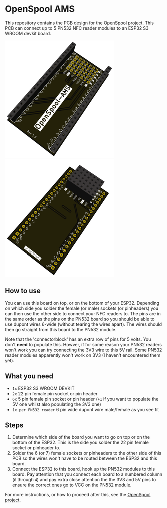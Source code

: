 # OpenSpool AMS

This repository contains the PCB design for the [OpenSpool](https://github.com/spuder/OpenSpool) project. This PCB can connect up to 5 PN532 NFC reader modules to an ESP32 S3 WROOM devkit board.

![Front](img/front.png) ![Back](img/back.png) 

## How to use

You can use this board on top, or on the bottom of your ESP32. Depending on which side you solder the female (or male) sockets (or pinheaders) you can then use the other side to connect your NFC readers to. The pins are in the same order as the pins on the PN532 board so you should be able to use dupont wires 6-wide (without tearing the wires apart). The wires should then go straight from this board to the PN532 module.

Note that the 'connectorblock' has an extra row of pins for 5 volts. You don't **need** to populate this. Howver, if for some reason your PN532 readers won't work you can try connecting the 3V3 wire to this 5V rail. Some PN532 reader modules apparently won't work on 3V3 (I haven't encountered them yet).

## What you need

* `1x` ESP32 S3 WROOM DEVKIT
* `2x` 22 pin female pin socket or pin header
* `6x` 5 pin female pin socket or pin header (`+1` if you want to populate the 5V one whilst also populating the 3V3 one)
* `1x per PN532 reader` 6 pin wide dupont wire male/female as you see fit

## Steps

1. Determine which side of the board you want to go on top or on the bottom of the ESP32. This is the side you solder the 22 pin female socket or pinheader to.
2. Solder the 6 (or 7) female sockets or pinheaders to the other side of this PCB so the wires won't have to be routed between the ESP32 and this board.
3. Connect the ESP32 to this board, hook up the PN532 modules to this board. Pay attention that you connect each board to a numbered column (`0` through `4`) and pay extra close attention the the 3V3 and 5V pins to ensure the correct ones go to VCC on the PN532 module.

For more instructions, or how to proceed after this, see the [OpenSpool project](https://github.com/spuder/OpenSpool).